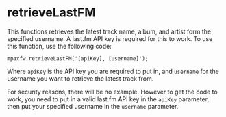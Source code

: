 # retrieveLastFM
This functions retrieves the latest track name, album, and artist form the specified username. A last.fm API key is required for this to work. To use this function, use the following code:

`mpaxfw.retrieveLastFM('[apiKey], [username]');`

Where `apiKey` is the API key you are required to put in, and `username` for the username you want to retrieve the latest track from.

For security reasons, there will be no example. However to get the code to work, you need to put in a valid last.fm API key in the `apiKey` parameter, then put your specified username in the `username` parameter.